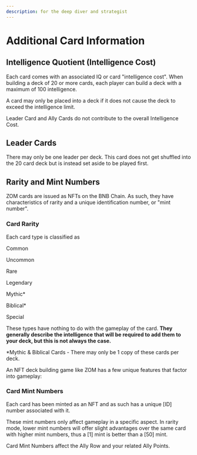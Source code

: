 ```yaml
---
description: for the deep diver and strategist
---
```


# Additional Card Information

## Intelligence Quotient (Intelligence Cost)&#x20;

Each card comes with an associated IQ or card "intelligence cost". When building a deck of 20 or more cards, each player can build a deck with a maximum of 100 intelligence.&#x20;

&#x20;A card may only be placed into a deck if it does not cause the deck to exceed the intelligence limit.&#x20;

Leader Card and Ally Cards do not contribute to the overall Intelligence Cost.

## Leader Cards

There may only be one leader per deck. This card does not get shuffled into the 20 card deck but is instead set aside to be played first.&#x20;

## Rarity and Mint Numbers

ZOM cards are issued as NFTs on the BNB Chain. As such, they have characteristics of rarity and a unique identification number, or "mint number".

### &#x20;Card Rarity

Each card type is classified as

Common&#x20;

Uncommon&#x20;

Rare&#x20;

Legendary&#x20;

Mythic\*

Biblical\*

Special

These types have nothing to do with the gameplay of the card. **They generally describe the intelligence that will be required to add them to your deck, but this is not always the case.**

\*Mythic & Biblical Cards - There may only be 1 copy of these cards per deck.

An NFT deck building game like ZOM has a few unique features that factor into gameplay:

### Card Mint Numbers

Each card has been minted as an NFT and as such has a unique \[ID] number associated with it.&#x20;

These mint numbers only affect gameplay in a specific aspect. In rarity mode, lower mint numbers will offer slight advantages over the same card with higher mint numbers, thus a \[1] mint is better than a \[50] mint.

Card Mint Numbers affect the Ally Row and your related Ally Points.
